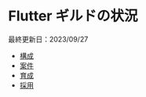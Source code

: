 # Flutter ギルドの状況

最終更新日：2023/09/27

- [構成]
- [案件]
- [育成]
- [採用]

<!-- Links -->

[構成]: docs/structure.md

[案件]: docs/project.md

[育成]: docs/nurturing.md

[採用]: docs/recruit.md
